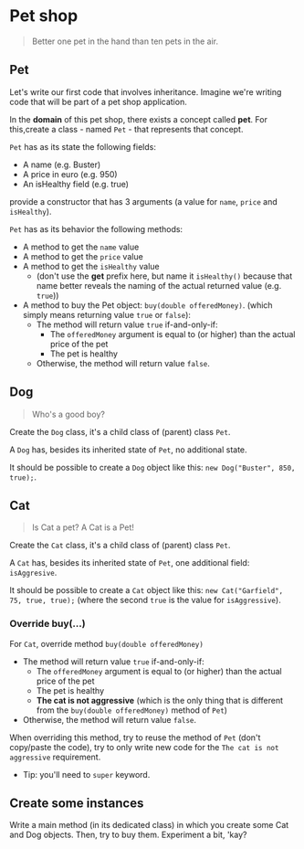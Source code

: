 # Pet shop

> Better one pet in the hand than ten pets in the air.

## Pet

Let's write our first code that involves inheritance. Imagine we're writing code that will be part of a pet shop application.

In the **domain** of this pet shop, there exists a concept called **pet**. For this,create a class - named `Pet` - that represents that concept.

`Pet` has as its state the following fields:
- A name (e.g. Buster)
- A price in euro (e.g. 950)
- An isHealthy field (e.g. true)

provide a constructor that has 3 arguments (a value for `name`, `price` and `isHealthy`).

`Pet` has as its behavior the following methods:
- A method to get the `name` value
- A method to get the `price` value
- A method to get the `isHealthy` value 
    - (don't use the **get** prefix here, but name it `isHealthy()` because that name better reveals the naming of the actual returned value (e.g. `true`))
- A method to buy the Pet object: `buy(double offeredMoney)`. (which simply means returning value `true` or `false`):
    - The method will return value `true` if-and-only-if:
        - The `offeredMoney` argument is equal to (or higher) than the actual price of the pet
        - The pet is healthy
    - Otherwise, the method will return value `false`.
    
## Dog 

> Who's a good boy?

Create the `Dog` class, it's a child class of (parent) class `Pet`.

A `Dog` has, besides its inherited state of `Pet`, no additional state.

It should be possible to create a `Dog` object like this: `new Dog("Buster", 850, true);`.
   
    
## Cat

> Is Cat a pet? A Cat is a Pet!

Create the `Cat` class, it's a child class of (parent) class `Pet`.

A `Cat` has, besides its inherited state of `Pet`, one additional field: `isAggresive`.

It should be possible to create a `Cat` object like this: `new Cat("Garfield", 75, true, true);` 
(where the second `true` is the value for `isAggressive`).

### Override buy(...)
For `Cat`, override method `buy(double offeredMoney)`
- The method will return value `true` if-and-only-if:
    - The `offeredMoney` argument is equal to (or higher) than the actual price of the pet
    - The pet is healthy
    - **The cat is not aggressive** (which is the only thing that is different from the `buy(double offeredMoney)` method of `Pet`)
- Otherwise, the method will return value `false`.

When overriding this method, try to reuse the method of `Pet` (don't copy/paste the code), try to only write new code for the `The cat is not aggressive` requirement.
- Tip: you'll need to `super` keyword.

## Create some instances

Write a main method (in its dedicated class) in which you create some Cat and Dog objects. Then, try to buy them.  Experiment a bit, 'kay?



